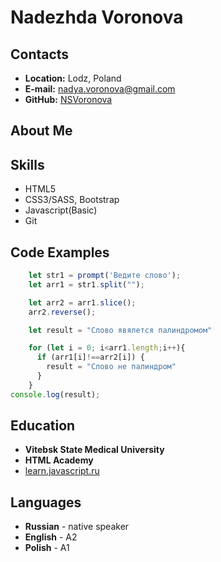# Nadezhda Voronova

## Contacts 
- **Location:** Lodz, Poland
- **E-mail:** nadya.voronova@gmail.com
- **GitHub:** [NSVoronova](https://github.com/NSVoronova)

## About Me

## Skills 

- HTML5
- CSS3/SASS, Bootstrap
- Javascript(Basic)
- Git

## Code Examples

```javascript
    let str1 = prompt('Ведите слово');
    let arr1 = str1.split("");

    let arr2 = arr1.slice();
    arr2.reverse();

    let result = "Слово явялется палиндромом"

    for (let i = 0; i<arr1.length;i++){
      if (arr1[i]!==arr2[i]) {
        result = "Слово не палиндром"
      }
    }
console.log(result);
```

## Education 

* **Vitebsk State Medical University**
* **HTML Academy**
* [learn.javascript.ru](https://learn.javascript.ru/)

## Languages 
* **Russian** - native speaker
* **English** - A2
* **Polish** - A1

